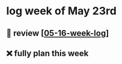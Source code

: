 # log week of May 23rd

## 🚫 review [[05-16-week-log]]
## ❌ fully plan this week

[//begin]: # "Autogenerated link references for markdown compatibility"
[05-16-week-log]: 05-16-week-log.md "log week of May 16th"
[//end]: # "Autogenerated link references"